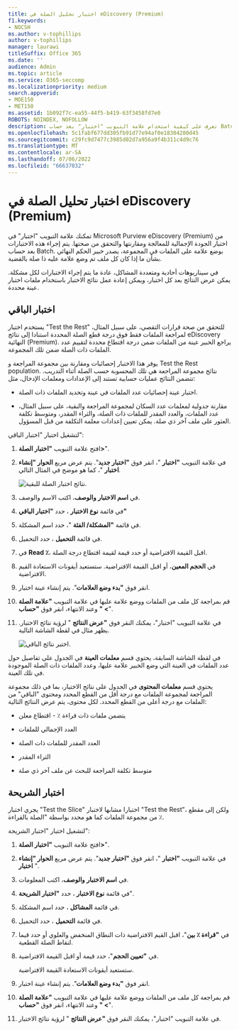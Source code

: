 ```yaml
---
title: اختبار تحليل الصلة في eDiscovery (Premium)
f1.keywords:
- NOCSH
ms.author: v-tophillips
author: v-tophillips
manager: laurawi
titleSuffix: Office 365
ms.date: ''
audience: Admin
ms.topic: article
ms.service: O365-seccomp
ms.localizationpriority: medium
search.appverid:
- MOE150
- MET150
ms.assetid: 1b092f7c-ea55-44f5-b419-63f3458fd7e0
ROBOTS: NOINDEX, NOFOLLOW
description: تعرف على كيفية استخدام علامة التبويب "اختبار" بعد حساب Batch في eDiscovery (Premium) لاختبار الجودة الإجمالية للمعالجة ومقارنتها والتحقق من صحتها.
ms.openlocfilehash: 5c1fabf677dd305fb91d77e94af0e18304280d45
ms.sourcegitcommit: c29fc9d7477c3985d02d7a956a9f4b311c4d9c76
ms.translationtype: MT
ms.contentlocale: ar-SA
ms.lasthandoff: 07/06/2022
ms.locfileid: "66637032"
---
```

# <a name="test-relevance-analysis-in-ediscovery-premium"></a>اختبار تحليل الصلة في eDiscovery (Premium)
  
تمكنك علامة التبويب "اختبار" في Microsoft Purview eDiscovery (Premium) من اختبار الجودة الإجمالية للمعالجة ومقارنتها والتحقق من صحتها. يتم إجراء هذه الاختبارات بعد حساب Batch. بوضع علامة على الملفات في المجموعة، يصدر خبير الحكم النهائي بشأن ما إذا كان كل ملف تم وضع علامة عليه ذا صلة بالقضية.
  
في سيناريوهات أحادية ومتعددة المشاكل، عادة ما يتم إجراء الاختبارات لكل مشكلة. يمكن عرض النتائج بعد كل اختبار، ويمكن إعادة عمل نتائج الاختبار باستخدام ملفات اختبار عينة محددة.
  
## <a name="testing-the-rest"></a>اختبار الباقي

يستخدم اختبار "Test the Rest" للتحقق من صحة قرارات التقصي، على سبيل المثال، لمراجعة الملفات فقط فوق درجة قطع الصلة المحددة استنادا إلى نتائج eDiscovery النهائية (Premium). يراجع الخبير عينة من الملفات ضمن درجة اقتطاع محددة لتقييم عدد الملفات ذات الصلة ضمن تلك المجموعة.
  
يوفر هذا الاختبار إحصائيات ومقارنة بين مجموعة المراجعة و Test the Rest population. نتائج مجموعة المراجعة هي تلك المحسوبة حسب الصلة أثناء التدريب. تتضمن النتائج عمليات حسابية تستند إلى الإعدادات ومعلمات الإدخال، مثل:
  
- اختبار عينة إحصائيات عدد الملفات في عينة وتحديد الملفات ذات الصلة.

- مقارنة جدولية لمعلمات عدد السكان لمجموعة المراجعة والبقية، على سبيل المثال، عدد الملفات، والعدد المقدر للملفات ذات الصلة، والثراء المقدر، ومتوسط تكلفة العثور على ملف آخر ذي صلة. يمكن تعيين إعدادات معلمة التكلفة من قبل المسؤول.

لتشغيل اختبار "اختبار الباقي":

1. افتح علامة التبويب **"اختبار الصلة\>**".

2. في علامة التبويب **"اختبار** "، انقر فوق **"اختبار جديد**". يتم عرض مربع **الحوار "إنشاء اختبار** "، كما هو موضح في المثال التالي.

    ![نتائج اختبار الصلة للبقية.](../media/46e6898a-f929-4fd0-88d9-6f91d04b6ce2.png)
  
3. في **اسم الاختبار** **والوصف**، اكتب الاسم والوصف.

4. في قائمة **نوع الاختبار** ، حدد **"اختبار الباقي"**

5. في قائمة **"المشكلة/ الفئة** "، حدد اسم المشكلة.

6. في قائمة **التحميل** ، حدد التحميل. 

7. في **Read ٪**، اقبل القيمة الافتراضية أو حدد قيمة لقيمة اقتطاع درجة الصلة. 

8. في **الحجم المعين**، أو اقبل القيمة الافتراضية. ستستعيد أيقونات الاستعادة القيم الافتراضية.

9. انقر فوق **"بدء وضع العلامات**". يتم إنشاء عينة اختبار.

10. قم بمراجعة كل ملف من الملفات ووضع علامة عليها في علامة التبويب **"علامة الصلة \> "** وعند الانتهاء، انقر فوق **"حساب**".

11. في علامة التبويب "اختبار"، يمكنك النقر فوق **"عرض النتائج** " لرؤية نتائج الاختبار. يظهر مثال في لقطة الشاشة التالية.

    ![اختبر نتائج الباقي.](../media/b95744a9-047d-4c29-992d-04fa7e58e58a.png)
  
في لقطة الشاشة السابقة، يحتوي قسم **معلمات العينة** في الجدول على تفاصيل حول عدد الملفات في العينة التي وضع الخبير علامة عليها، وعدد الملفات ذات الصلة الموجودة في تلك العينة.
  
يحتوي قسم **معلمات المحتوى** في الجدول على نتائج الاختبار، بما في ذلك مجموعة المراجعة لمجموعة الملفات مع درجة أقل من القطع المحدد ومحتوى "الباقي" من الملفات مع درجة أعلى من القطع المحدد. لكل محتوى، يتم عرض النتائج التالية:
  
- يتضمن ملفات ذات قراءة ٪ - اقتطاع معلن

- العدد الإجمالي للملفات

- العدد المقدر للملفات ذات الصلة

- الثراء المقدر

- متوسط تكلفة المراجعة للبحث عن ملف آخر ذي صلة

## <a name="testing-the-slice"></a>اختبار الشريحة

يجري اختبار "Test the Slice" اختبارا مشابها لاختبار "Test the Rest"، ولكن إلى مقطع من مجموعة الملفات كما هو محدد بواسطة "الصلة بالقراءة ٪.

لتشغيل اختبار "اختبار الشريحة":
  
1. افتح علامة التبويب **"اختبار الصلة\>**".

2. في علامة التبويب **"اختبار** "، انقر فوق **"اختبار جديد**". يتم عرض مربع **الحوار "إنشاء اختبار** ".

3. في **اسم الاختبار** **والوصف**، اكتب المعلومات.

4. في قائمة **نوع الاختبار** ، حدد **"اختبار الشريحة**".

5. في قائمة **المشاكل** ، حدد اسم المشكلة.

6. في قائمة **التحميل** ، حدد التحميل.

7. في **"قراءة ٪ بين**"، اقبل القيم الافتراضية ذات النطاق المنخفض والعلوي أو حدد قيما لنقاط الصلة القطعية.

8. في **"تعيين الحجم**"، حدد قيمة أو اقبل القيمة الافتراضية.

    ستستعيد أيقونات الاستعادة القيمة الافتراضية.

9. انقر فوق **"بدء وضع العلامات**". يتم إنشاء عينة اختبار.

10. قم بمراجعة كل ملف من الملفات ووضع علامة عليها في علامة التبويب **"علامة الصلة \> "** وعند الانتهاء، انقر فوق **"حساب**".

11. في علامة التبويب "اختبار"، يمكنك النقر فوق **"عرض النتائج** " لرؤية نتائج الاختبار.
